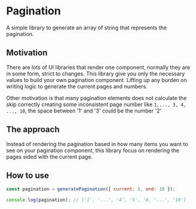 # Pagination

A simple library to generate an array of string that represents the pagination.

## Motivation

There are lots of UI libraries that render one component, normally they are in some form, strict to changes. This library give you only the necessary values to build your own pagination component. Lifting up any burden on writing logic to generate the current pages and numbers.

Other motivation is that many pagination elements does not calculate the skip correctly creating some inconsistent page number like `1,..., 3, 4, ..., 10`, the space between '1' and '3' could be the number '2'

## The approach

Instead of rendering the pagination based in how many items you want to see on your pagination component, this library focus on rendering the pages sided with the current page.

## How to use

```js
const pagination = generatePagination({ current: 5, end: 10 });

console.log(pagination); // ['1', '...', '4', '5', '6, '...', '10']
```
